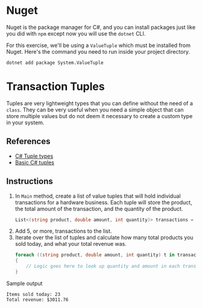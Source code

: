 # Nuget

Nuget is the package manager for C#, and you can install packages just like you did with `npm` except now you will use the `dotnet` CLI.

For this exercise, we'll be using a `ValueTuple` which must be installed from Nuget. Here's the command you need to run inside your project directory.

```
dotnet add package System.ValueTuple
```

# Transaction Tuples

Tuples are very lightweight types that you can define without the need of a `class`. They can be very useful when you need a simple object that can store multiple values but do not deem it necessary to create a custom type in your system.

## References

* [C# Tuple types](https://docs.microsoft.com/en-us/dotnet/csharp/tuples)
* [Basic C# tuples](https://msdn.microsoft.com/en-us/library/system.tuple(v=vs.110).aspx#Anchor_3)

## Instructions

1. In `Main` method, create a list of value tuples that will hold individual transactions for a hardware business. Each tuple will store the product, the total amount of the transaction, and the quantity of the product.
    ```cs
    List<(string product, double amount, int quantity)> transactions = new List<(string, double, int)>();
    ```
1. Add 5, or more, transactions to the list.
1. Iterate over the list of tuples and calculate how many total products you sold today, and what your total revenue was.
    ```cs
    foreach ((string product, double amount, int quantity) t in transactions)
    {
        // Logic goes here to look up quantity and amount in each transaction
    }
    ```

Sample output

```
Items sold today: 23
Total revenue: $3011.76
```